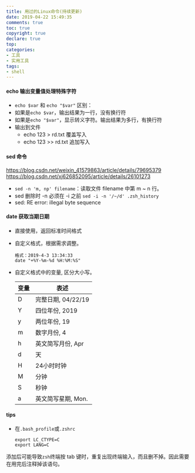 ```yaml
---
title: 用过的Linux命令(持续更新)
date: 2019-04-22 15:49:35
comments: true
toc: true
copyright: true
declare: true
top:
categories:
- 工具
- 实用工具
tags:
- shell
---
```



#### echo 输出变量值处理特殊字符
* `echo $var` 和 `echo "$var"` 区别：
* 如果是`echo $var`，输出结果为一行，没有换行符
* 如果是`echo "$var"`，显示转义字符。输出结果为多行，有换行符
* 输出到文件
    * echo 123 > rd.txt 覆盖写入
    * echo 123 >> rd.txt 追加写入

#### sed 命令
https://blog.csdn.net/weixin_41579863/article/details/79695379
https://blog.csdn.net/xj626852095/article/details/26101273
* `sed -n 'm, np' filename`：读取文件 filename 中第 m ~ n 行。
* sed 删除时 -n 必须在 -i 之前
`sed -i -n '/~/d' .zsh_history`
* sed: RE error: illegal byte sequence

#### date 获取当期日期
* 直接使用，返回标准时间格式
* 自定义格式，根据需求调整。
    
    ```
    格式：2019-4-3 13:34:33
    date "+%Y-%m-%d %H:%M:%S"
    ```
* 自定义格式中的变量, 区分大小写。
    
    | 变量 | 表述 |
    | --- | --- |
    | D | 完整日期, 04/22/19 |
    | Y | 四位年份, 2019  |
    | y | 两位年份, 19 |
    | m | 数字月份, 4 |
    | h | 英文简写月份, Apr|
    | d | 天 |
    | H | 24小时时钟 |
    | M | 分钟 |
    | S | 秒钟 |
    | a | 英文简写星期, Mon. |
    
    
#### tips
* 在`.bash_profile`或`.zshrc`
    
    ```
    export LC_CTYPE=C 
    export LANG=C
    ```
添加后可能导致`zsh`终端按 tab 键时，重复出现终端输入，而且删不掉。因此需要在用完后注释掉该语句。
